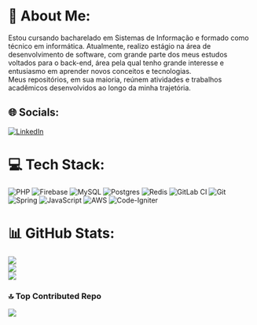 # 💫 About Me:
Estou cursando bacharelado em Sistemas de Informação e formado como técnico em informática. Atualmente, realizo estágio na área de desenvolvimento de software, com grande parte dos meus estudos voltados para o back-end, área pela qual tenho grande interesse e entusiasmo em aprender novos conceitos e tecnologias.<br>Meus repositórios, em sua maioria, reúnem atividades e trabalhos acadêmicos desenvolvidos ao longo da minha trajetória.


## 🌐 Socials:
[![LinkedIn](https://img.shields.io/badge/LinkedIn-%230077B5.svg?logo=linkedin&logoColor=white)](https://linkedin.com/in/https://www.linkedin.com/in/lucas-lima-469873200/) 

# 💻 Tech Stack:
![PHP](https://img.shields.io/badge/php-%23777BB4.svg?style=for-the-badge&logo=php&logoColor=white) ![Firebase](https://img.shields.io/badge/firebase-a08021?style=for-the-badge&logo=firebase&logoColor=ffcd34) ![MySQL](https://img.shields.io/badge/mysql-4479A1.svg?style=for-the-badge&logo=mysql&logoColor=white) ![Postgres](https://img.shields.io/badge/postgres-%23316192.svg?style=for-the-badge&logo=postgresql&logoColor=white) ![Redis](https://img.shields.io/badge/redis-%23DD0031.svg?style=for-the-badge&logo=redis&logoColor=white) ![GitLab CI](https://img.shields.io/badge/gitlab%20CI-%23181717.svg?style=for-the-badge&logo=gitlab&logoColor=white) ![Git](https://img.shields.io/badge/git-%23F05033.svg?style=for-the-badge&logo=git&logoColor=white) ![Spring](https://img.shields.io/badge/spring-%236DB33F.svg?style=for-the-badge&logo=spring&logoColor=white) ![JavaScript](https://img.shields.io/badge/javascript-%23323330.svg?style=for-the-badge&logo=javascript&logoColor=%23F7DF1E) ![AWS](https://img.shields.io/badge/AWS-%23FF9900.svg?style=for-the-badge&logo=amazon-aws&logoColor=white) ![Code-Igniter](https://img.shields.io/badge/CodeIgniter-%23EF4223.svg?style=for-the-badge&logo=codeIgniter&logoColor=white)
# 📊 GitHub Stats:
![](https://github-readme-stats.vercel.app/api?username=lucas-limabr&theme=github_dark&hide_border=true&include_all_commits=false&count_private=false)<br/>
![](https://nirzak-streak-stats.vercel.app/?user=lucas-limabr&theme=github_dark&hide_border=true)<br/>
![](https://github-readme-stats.vercel.app/api/top-langs/?username=lucas-limabr&theme=github_dark&hide_border=true&include_all_commits=false&count_private=false&layout=compact)

### 🔝 Top Contributed Repo
![](https://github-contributor-stats.vercel.app/api?username=lucas-limabr&limit=5&theme=dark&combine_all_yearly_contributions=true)

<!-- Proudly created with GPRM ( https://gprm.itsvg.in ) -->
